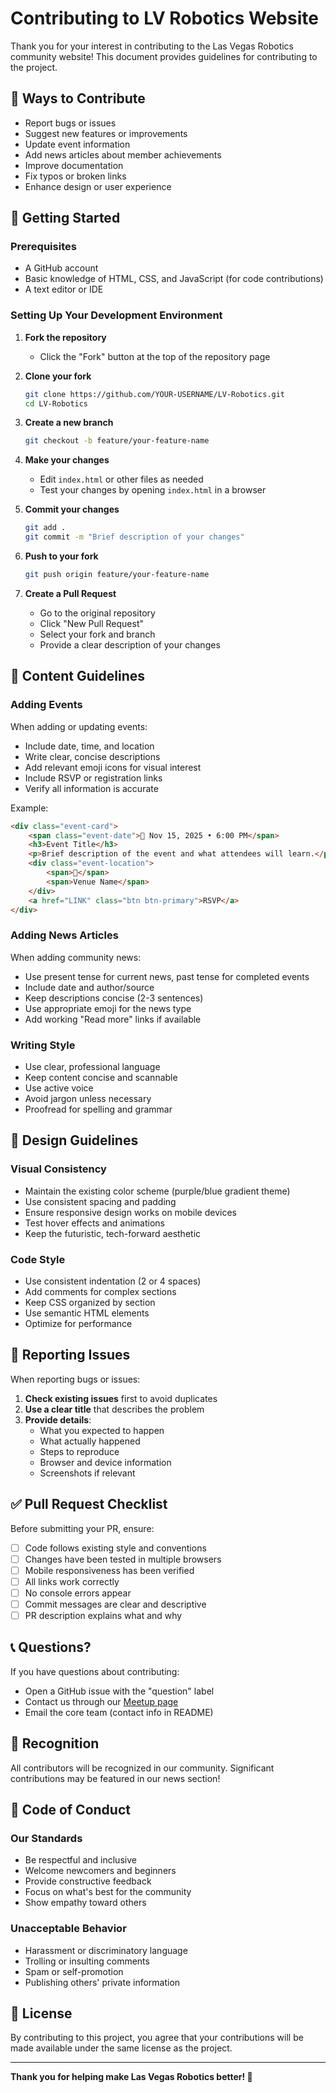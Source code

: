 # Contributing to LV Robotics Website

Thank you for your interest in contributing to the Las Vegas Robotics community website! This document provides guidelines for contributing to the project.

## 🎯 Ways to Contribute

- Report bugs or issues
- Suggest new features or improvements
- Update event information
- Add news articles about member achievements
- Improve documentation
- Fix typos or broken links
- Enhance design or user experience

## 🚀 Getting Started

### Prerequisites

- A GitHub account
- Basic knowledge of HTML, CSS, and JavaScript (for code contributions)
- A text editor or IDE

### Setting Up Your Development Environment

1. **Fork the repository**
   - Click the "Fork" button at the top of the repository page

2. **Clone your fork**
   ```bash
   git clone https://github.com/YOUR-USERNAME/LV-Robotics.git
   cd LV-Robotics
   ```

3. **Create a new branch**
   ```bash
   git checkout -b feature/your-feature-name
   ```

4. **Make your changes**
   - Edit `index.html` or other files as needed
   - Test your changes by opening `index.html` in a browser

5. **Commit your changes**
   ```bash
   git add .
   git commit -m "Brief description of your changes"
   ```

6. **Push to your fork**
   ```bash
   git push origin feature/your-feature-name
   ```

7. **Create a Pull Request**
   - Go to the original repository
   - Click "New Pull Request"
   - Select your fork and branch
   - Provide a clear description of your changes

## 📝 Content Guidelines

### Adding Events

When adding or updating events:
- Include date, time, and location
- Write clear, concise descriptions
- Add relevant emoji icons for visual interest
- Include RSVP or registration links
- Verify all information is accurate

Example:
```html
<div class="event-card">
    <span class="event-date">🤖 Nov 15, 2025 • 6:00 PM</span>
    <h3>Event Title</h3>
    <p>Brief description of the event and what attendees will learn.</p>
    <div class="event-location">
        <span>📍</span>
        <span>Venue Name</span>
    </div>
    <a href="LINK" class="btn btn-primary">RSVP</a>
</div>
```

### Adding News Articles

When adding community news:
- Use present tense for current news, past tense for completed events
- Include date and author/source
- Keep descriptions concise (2-3 sentences)
- Use appropriate emoji for the news type
- Add working "Read more" links if available

### Writing Style

- Use clear, professional language
- Keep content concise and scannable
- Use active voice
- Avoid jargon unless necessary
- Proofread for spelling and grammar

## 🎨 Design Guidelines

### Visual Consistency

- Maintain the existing color scheme (purple/blue gradient theme)
- Use consistent spacing and padding
- Ensure responsive design works on mobile devices
- Test hover effects and animations
- Keep the futuristic, tech-forward aesthetic

### Code Style

- Use consistent indentation (2 or 4 spaces)
- Add comments for complex sections
- Keep CSS organized by section
- Use semantic HTML elements
- Optimize for performance

## 🐛 Reporting Issues

When reporting bugs or issues:

1. **Check existing issues** first to avoid duplicates
2. **Use a clear title** that describes the problem
3. **Provide details**:
   - What you expected to happen
   - What actually happened
   - Steps to reproduce
   - Browser and device information
   - Screenshots if relevant

## ✅ Pull Request Checklist

Before submitting your PR, ensure:

- [ ] Code follows existing style and conventions
- [ ] Changes have been tested in multiple browsers
- [ ] Mobile responsiveness has been verified
- [ ] All links work correctly
- [ ] No console errors appear
- [ ] Commit messages are clear and descriptive
- [ ] PR description explains what and why

## 📞 Questions?

If you have questions about contributing:

- Open a GitHub issue with the "question" label
- Contact us through our [Meetup page](https://www.meetup.com/las-vegas-robotics-meetup/)
- Email the core team (contact info in README)

## 🙏 Recognition

All contributors will be recognized in our community. Significant contributions may be featured in our news section!

## 📜 Code of Conduct

### Our Standards

- Be respectful and inclusive
- Welcome newcomers and beginners
- Provide constructive feedback
- Focus on what's best for the community
- Show empathy toward others

### Unacceptable Behavior

- Harassment or discriminatory language
- Trolling or insulting comments
- Spam or self-promotion
- Publishing others' private information

## 📄 License

By contributing to this project, you agree that your contributions will be made available under the same license as the project.

---

**Thank you for helping make Las Vegas Robotics better! 🤖**
